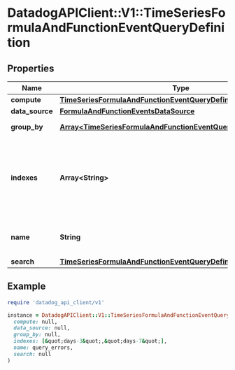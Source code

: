 # DatadogAPIClient::V1::TimeSeriesFormulaAndFunctionEventQueryDefinition

## Properties

| Name | Type | Description | Notes |
| ---- | ---- | ----------- | ----- |
| **compute** | [**TimeSeriesFormulaAndFunctionEventQueryDefinitionCompute**](TimeSeriesFormulaAndFunctionEventQueryDefinitionCompute.md) |  |  |
| **data_source** | [**FormulaAndFunctionEventsDataSource**](FormulaAndFunctionEventsDataSource.md) |  |  |
| **group_by** | [**Array&lt;TimeSeriesFormulaAndFunctionEventQueryDefinitionGroupBy&gt;**](TimeSeriesFormulaAndFunctionEventQueryDefinitionGroupBy.md) | Group by options. | [optional] |
| **indexes** | **Array&lt;String&gt;** | An array of index names to query in the stream. Omit or use &#x60;[]&#x60; to query all indexes at once. | [optional] |
| **name** | **String** | Name of the query for use in formulas. | [optional] |
| **search** | [**TimeSeriesFormulaAndFunctionEventQueryDefinitionSearch**](TimeSeriesFormulaAndFunctionEventQueryDefinitionSearch.md) |  | [optional] |

## Example

```ruby
require 'datadog_api_client/v1'

instance = DatadogAPIClient::V1::TimeSeriesFormulaAndFunctionEventQueryDefinition.new(
  compute: null,
  data_source: null,
  group_by: null,
  indexes: [&quot;days-3&quot;,&quot;days-7&quot;],
  name: query_errors,
  search: null
)
```

